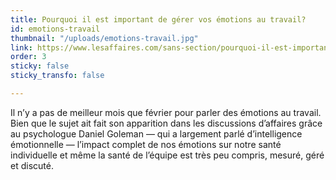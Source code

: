 ```yaml
---
title: Pourquoi il est important de gérer vos émotions au travail?
id: emotions-travail
thumbnail: "/uploads/emotions-travail.jpg"
link: https://www.lesaffaires.com/sans-section/pourquoi-il-est-important-de-gerer-vos-emotions-au-travail-2/
order: 3
sticky: false
sticky_transfo: false

---
```

Il n’y a pas de meilleur mois que février pour parler des émotions au travail. Bien que le sujet ait fait son apparition dans les discussions d’affaires grâce au psychologue Daniel Goleman — qui a largement parlé d’intelligence émotionnelle — l’impact complet de nos émotions sur notre santé individuelle et même la santé de l’équipe est très peu compris, mesuré, géré et discuté.
